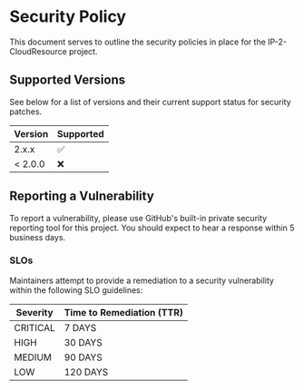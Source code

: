 # Security Policy

This document serves to outline the security policies in place for the IP-2-CloudResource project.

## Supported Versions

See below for a list of versions and their current support status for security patches.

| Version | Supported          |
| ------- | ------------------ |
|   2.x.x | :white_check_mark: |
| < 2.0.0 | :x:                |

## Reporting a Vulnerability

To report a vulnerability, please use GitHub's built-in private security reporting tool for this project. You should expect to hear a response within 5 business days.

### SLOs

Maintainers attempt to provide a remediation to a security vulnerability within the following SLO guidelines:

| Severity | Time to Remediation (TTR) |
| -------  | ------------------------- |
| CRITICAL | 7 DAYS                    |
| HIGH     | 30 DAYS                   |
| MEDIUM   | 90 DAYS                   |
| LOW      | 120 DAYS                  |
